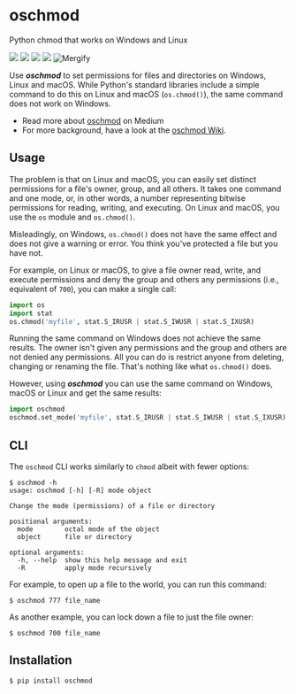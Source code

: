 # oschmod
Python chmod that works on Windows and Linux

<p>
    <a href="./LICENSE" alt="License">
        <img src="https://img.shields.io/github/license/YakDriver/oschmod.svg" /></a>
    <a href="http://travis-ci.org/YakDriver/oschmod" alt="Build status">
        <img src="https://travis-ci.org/YakDriver/oschmod.svg?branch=master" /></a>
    <a href="https://pypi.python.org/pypi/oschmod" alt="Python versions">
        <img src="https://img.shields.io/pypi/pyversions/oschmod.svg" /></a>
    <a href="https://pypi.python.org/pypi/oschmod" alt="Version">
        <img src="https://img.shields.io/pypi/v/oschmod.svg" /></a>
    <img src="https://img.shields.io/endpoint.svg?url=https://gh.mergify.io/badges/YakDriver/oschmod" alt="Mergify"/>
</p>

Use ***oschmod*** to set permissions for files and directories on Windows, Linux and macOS. While Python's standard libraries include a simple command to do this on Linux and macOS (`os.chmod()`), the same command does not work on Windows.

* Read more about [oschmod](https://medium.com/faun/secure-files-with-python-on-windows-macos-and-linux-7b2b9899992) on Medium
* For more background, have a look at the [oschmod Wiki](https://github.com/YakDriver/oschmod/wiki).

## Usage

The problem is that on Linux and macOS, you can easily set distinct permissions for a file's owner, group, and all others. It takes one command and one mode, or, in other words, a number representing bitwise permissions for reading, writing, and executing. On Linux and macOS, you use the `os` module and `os.chmod()`.

Misleadingly, on Windows, `os.chmod()` does not have the same effect and does not give a warning or error. You think you've protected a file but you have not. 

For example, on Linux or macOS, to give a file owner read, write, and execute permissions and deny the group and others any permissions (i.e., equivalent of `700`), you can make a single call:

```python
import os
import stat
os.chmod('myfile', stat.S_IRUSR | stat.S_IWUSR | stat.S_IXUSR)
```

Running the same command on Windows does not achieve the same results. The owner isn't given any permissions and the group and others are not denied any permissions. All you can do is restrict anyone from deleting, changing or renaming the file. That's nothing like what `os.chmod()` does.

However, using ***oschmod*** you can use the same command on Windows, macOS or Linux and get the same results:

```python
import oschmod
oschmod.set_mode('myfile', stat.S_IRUSR | stat.S_IWUSR | stat.S_IXUSR)
```

## CLI

The `oschmod` CLI works similarly to `chmod` albeit with fewer options:

```console
$ oschmod -h
usage: oschmod [-h] [-R] mode object

Change the mode (permissions) of a file or directory

positional arguments:
  mode        octal mode of the object
  object      file or directory

optional arguments:
  -h, --help  show this help message and exit
  -R          apply mode recursively
```

For example, to open up a file to the world, you can run this command:

```console
$ oschmod 777 file_name
```

As another example, you can lock down a file to just the file owner:

```console
$ oschmod 700 file_name
```

## Installation

```console
$ pip install oschmod
```
